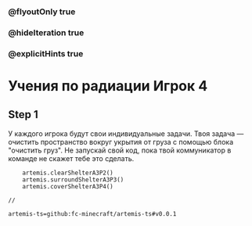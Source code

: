 ### @flyoutOnly true
### @hideIteration true
### @explicitHints true

# Учения по радиации Игрок 4

## Step 1
У каждого игрока будут свои индивидуальные задачи. Твоя задача — очистить пространство вокруг укрытия от груза с помощью блока "очистить груз". Не запускай свой код, пока твой коммуникатор в команде не скажет тебе это сделать.


```ghost
    artemis.clearShelterA3P2()
    artemis.surroundShelterA3P3()
    artemis.coverShelterA3P4()
```
```template
//
```

```package
artemis-ts=github:fc-minecraft/artemis-ts#v0.0.1
```